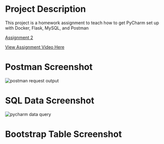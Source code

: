 # Project Description
This project is a homework assignment to teach how to get PyCharm set up with Docker, Flask, MySQL, and Postman

[Assignment 2](/flask_bootstrap_templates.pdf)

[View Assignment Video Here](https://youtu.be/tylzleJDlkc)

# Postman Screenshot
![postman request output](/screenshots/postman.png)

# SQL Data Screenshot
![pycharm data query](/screenshots/query.png)

# Bootstrap Table Screenshot
![]()


